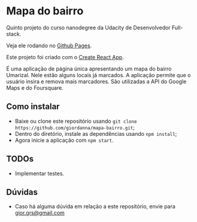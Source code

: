 # Mapa do bairro
Quinto projeto do curso nanodegree da Udacity de Desenvolvedor Full-stack.

Veja ele rodando no [Github Pages](https://giordanna.github.io/mapa-bairro/).

Este projeto foi criado com o [Create React App](https://github.com/facebook/create-react-app).

É uma aplicação de página única apresentando um mapa do bairro Umarizal. Nele estão alguns locais já marcados. A aplicação permite que o usuário insira e remova mais marcadores. São utilizadas a API do Google Maps e do Foursquare.

## Como instalar
- Baixe ou clone este repositório usando `git clone https://github.com/giordanna/mapa-bairro.git`;
- Dentro do diretório, instale as dependências usando `npm install`;
- Agora inicie a aplicação com `npm start`.

## TODOs
- Implementar testes.

## Dúvidas
- Caso há alguma dúvida em relação a este repositório, envie para gior.grs@gmail.com
